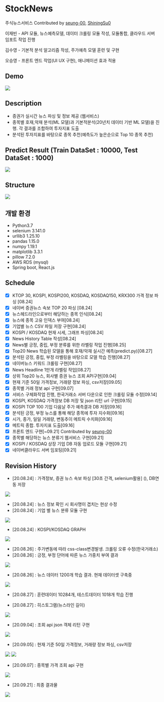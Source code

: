 # StockNews
주식뉴스서비스
Contributed by [seung-00](https://github.com/seung-00), [ShiningSu0](https://github.com/ShiningSu0)

이재빈 - API 모듈, 뉴스예측모델, 데이터 크롤링 모듈 작성, 모듈통합, 클라우드 서버 임포트 작업 진행

김수영 - 기본적 분석 알고리즘 작성, 주가예측 모델 훈련 및 구현

오승영 - 프론트 엔드 작업(UI UX 구현), 애니메이션 효과 적용

## Demo
<img src= "BackEnd/PythonScripts/Resources/demo.gif" >

## Description
- 증권가 실시간 뉴스 파싱 및 정보 제공 (웹서비스)
- 종목별 호재,악재 분석(ML 모델)과 기본적분석(20년치 데이터 기반 ML 모델)을 진행. 각 결과를 조합하여 투자지표 도출
- 분석된 투자지표를 바탕으로 종목 추천(예측도가 높은순으로 Top 10 종목 추천)

## Predict Result (Train DataSet : 10000, Test DataSet : 1000)
<img src= "BackEnd/PythonScripts/Resources/ML.png" >

## Structure
<img src= "BackEnd/PythonScripts/Resources/structure.jpg" >

## 개발 환경
- Python3.7
- selenium 3.141.0
- urllib3 1.25.10
- pandas 1.15.0 
- numpy 1.19.1
- matplotlib 3.3.1
- pillow 7.2.0
- AWS RDS (mysql)
- Spring boot,  React.js

## Schedule
- [X]  KTOP 30, KOSPI, KOSPI200, KOSDAQ, KOSDAQ150, KRX300 가격 정보 파싱 [08.24]
- [X]  네이버 증권뉴스 속보 TOP 20 파싱 [08.24]
- [X]  뉴스헤드라인으로부터 해당하는 종목 인식[08.24]
- [X]  뉴스에 종목 고유 인덱스 부여[08.24]
- [X]  기업별 뉴스 CSV 파일 저장 구현[08.24]
- [X]  KOSPI / KOSDAQ 현재 시세, 그래프 파싱[08.24]
- [X]  News History Table 작성[08.24]
- [X]  News별 긍정, 중립, 부정 분류를 위한 라벨링 작업 진행[08.25]
- [X]  Top20 News 학습된 모델을 통해 호재/악재 실시간 예측(predict.py)[08.27]
- [X]  분석된 긍정, 중립, 부정 라벨링을 바탕으로 모델 학습 진행[08.27]
- [X]  네이버뉴스 키워드 크롤링 구현[08.27]
- [X]  News Headline 1만개 라벨링 작업[08.27]
- [X]  상위 Top20 뉴스, 회사별 증권 뉴스 조회 API구현[09.04]
- [X]  현재 기준 50일 가격정보, 거래량 정보 파싱, csv저장[09.05]
- [X]  종목별 거래 정보 api 구현[09.07]
- [X]  서비스 구체화작업 진행, 한국거래소 서버 다운으로 인한 크롤링 모듈 수정[09.14]
- [X]  KOSPI, KOSDAQ 가격정보 DB 저장 및 json 리턴 url 구현[09.15]
- [X]  KOSPI TOP 100 기업 다음날 주가 예측결과 DB 저장[09.16]
- [X]  분석된 긍정, 부정 뉴스를 통해 해당 종목에 투자 지수화[09.16]
- [X]  시가, 종가, 일일 거래량, 변동추이 메트릭 수치화[09.16]
- [X]  메트릭 종합. 투자지표 도출[09.16]
- [X]  프론트 엔드 구현[~09.21] Contributed by [seung-00](https://github.com/seung-00)  
- [X]  종목별 해당하는 뉴스 분류기 웹서비스 구현[09.21]
- [X]  KOSPI / KOSDAQ 상장 기업 DB 자동 업로드 모듈 구현[09.21]
- [X]  네이버클라우드 서버 임포팅[09.21]

## Revision History
- [20.08.24] : 가격정보, 증권 뉴스 속보 파싱 [30초 간격, selenium활용] (), DB연동 저장
<img src= "BackEnd/PythonScripts/Resources/get_info.JPG" >

- [20.08.24] : 뉴스 정보 확인 시 회사명이 겹치는 현상 수정
- [20.08.24] : 기업 별 뉴스 분류 모듈 구현
<img src= "BackEnd/PythonScripts/Resources/database.JPG" >

- [20.08.24] : KOSPI/KOSDAQ GRAPH
<img src= "BackEnd/PythonScripts/Resources/Graph.png" >

- [20.08.26] : 주가변동에 따라 css-class변경발생. 크롤링 오류 수정(한국거래소)
- [20.08.26] : 긍정, 부정 단어에 따른 뉴스 가중치 부여 결과
<img src= "BackEnd/PythonScripts/Resources/label.JPG" >

- [20.08.26] : 뉴스 데이터 1200개 학습 결과. 현재 데이터셋 구축중
<img src= "BackEnd/PythonScripts/Resources/NLP.png" >

- [20.08.27] : 훈련데이터 10284개, 테스트데이터 1018개 학습 진행

- [20.08.27] : 히스토그램(뉴스라인 길이)
<img src= "BackEnd/PythonScripts/Resources/histogram.JPG" >

- [20.09.04] : 조회 api json 객체 리턴 구현
<img src= "BackEnd/PythonScripts/Resources/backend.JPG" >

- [20.09.05] : 현재 기준 50일 가격정보, 거래량 정보 파싱, csv저장
<img src= "BackEnd/PythonScripts/Resources/priceinfo.JPG" >
<img src= "BackEnd/PythonScripts/Resources/info.png" >

- [20.09.07] : 종목별 가격 조회 api 구현
<img src= "BackEnd/PythonScripts/Resources/price.png" >

- [20.09.21] : 최종 결과물
<img src= "BackEnd/PythonScripts/Resources/demo.gif" >